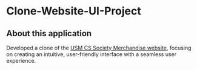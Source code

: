 # Clone-Website-UI-Project

About this application
-------------------------------------------------------
Developed a clone of the [USM CS Society Merchandise website](https://merch.cssocietyusm.com/), focusing on creating an intuitive, user-friendly interface with a seamless user experience.
